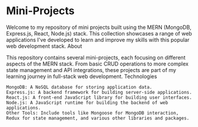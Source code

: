 # Mini-Projects
Welcome to my repository of mini projects built using the MERN (MongoDB, Express.js, React, Node.js) stack. This collection showcases a range of web applications I've developed to learn and improve my skills with this popular web development stack.
About

This repository contains several mini-projects, each focusing on different aspects of the MERN stack. From basic CRUD operations to more complex state management and API integrations, these projects are part of my learning journey in full-stack web development.
Technologies

    MongoDB: A NoSQL database for storing application data.
    Express.js: A backend framework for building server-side applications.
    React.js: A front-end JavaScript library for building user interfaces.
    Node.js: A JavaScript runtime for building the backend of web applications.
    Other Tools: Include tools like Mongoose for MongoDB interaction, Redux for state management, and various other libraries and packages.
